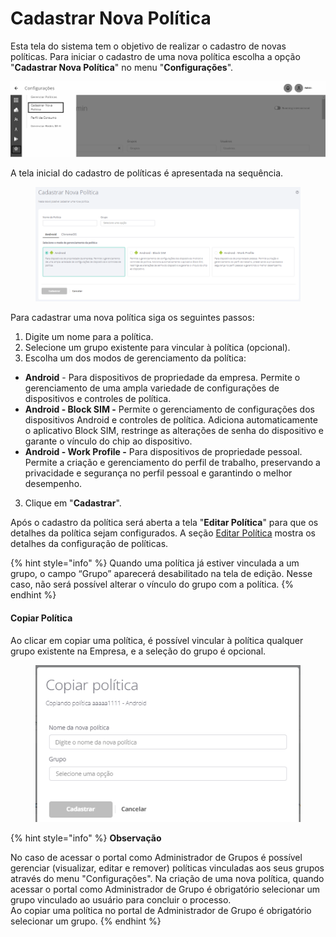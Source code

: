 # Cadastrar Nova Política

Esta tela do sistema tem o objetivo de realizar o cadastro de novas políticas. Para iniciar o cadastro de uma nova política escolha a opção "**Cadastrar Nova Política**" no menu "**Configurações**".

![](<../../../.gitbook/assets/20 (1).png>)

A tela inicial do cadastro de políticas é apresentada na sequência.

<figure><img src="../../../.gitbook/assets/image.png" alt=""><figcaption></figcaption></figure>

Para cadastrar uma nova política siga os seguintes passos:

1. Digite um nome para a política.
2. Selecione um grupo existente para vincular à política (opcional).
3. Escolha um dos modos de gerenciamento da política:

* **Android** - Para dispositivos de propriedade da empresa. Permite o gerenciamento de uma ampla variedade de configurações de dispositivos e controles de política.
* **Android - Block SIM -** Permite o gerenciamento de configurações dos dispositivos Android e controles de política. Adiciona automaticamente o aplicativo Block SIM, restringe as alterações de senha do dispositivo e garante o vínculo do chip ao dispositivo.
* **Android - Work Profile -** Para dispositivos de propriedade pessoal. Permite a criação e gerenciamento do perfil de trabalho, preservando a privacidade e segurança no perfil pessoal e garantindo o melhor desempenho.

3. Clique em "**Cadastrar**".

Após o cadastro da política será aberta a tela "**Editar Política**" para que os detalhes da política sejam configurados. A seção [Editar Política](editar-politica/) mostra os detalhes da configuração de políticas.

{% hint style="info" %}
Quando uma política já estiver vinculada a um grupo, o campo “Grupo” aparecerá desabilitado na tela de edição. Nesse caso, não será possível alterar o vínculo do grupo com a política.
{% endhint %}

#### Copiar Política

Ao clicar em copiar uma política, é possível vincular à política qualquer grupo existente na Empresa, e a seleção do grupo é opcional.

<figure><img src="../../../.gitbook/assets/image (1).png" alt=""><figcaption></figcaption></figure>

{% hint style="info" %}
**Observação**

No caso de acessar o portal como Administrador de Grupos é possível gerenciar (visualizar, editar e remover) políticas vinculadas aos seus grupos através do menu "Configurações". Na criação de uma nova política, quando acessar o portal como Administrador de Grupo é obrigatório selecionar um grupo vinculado ao usuário para concluir o processo.\
Ao copiar uma política no portal de Administrador de Grupo é obrigatório selecionar um grupo.
{% endhint %}
